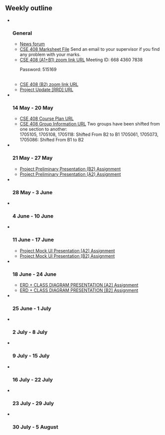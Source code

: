 <h2>Weekly outline</h2><ul><li><img width="1" height="1" src="..%5C..%5CJanuary%202018%5CCSE102%5Cfile%5Cspacer.gif" />
<img width="1" height="1" src="..%5C..%5CJanuary%202018%5CCSE102%5Cfile%5Cspacer.gif" />
<h3>General</h3>
<ul><li>
<a href="News%20forum">News forum</a>



</li><li>
<a href="file%5CCSE408%20%28Jan%202022%29%20Marksheet.xlsx">CSE 408 Marksheet File</a>
Send an email to your supervisor if you find any problem with your marks.





</li><li>
<a href="https://moodle.cse.buet.ac.bd/mod/url/view.php?id=11023">CSE 408 (A1+B1) zoom link URL</a>
Meeting ID: 668 4360 7838 <br />
Password: 515169 <br />
<br />






</li><li>
<a href="https://moodle.cse.buet.ac.bd/mod/url/view.php?id=11089">CSE 408 (B2) zoom link URL</a>



</li><li>
<a href="https://moodle.cse.buet.ac.bd/mod/url/view.php?id=11118">Project Update [RRD] URL</a>



</li></ul>
</li><li><img width="1" height="1" src="..%5C..%5CJanuary%202018%5CCSE102%5Cfile%5Cspacer.gif" />
<img width="1" height="1" src="..%5C..%5CJanuary%202018%5CCSE102%5Cfile%5Cspacer.gif" />
<h3>14 May - 20 May</h3>
<ul><li>
<a href="https://moodle.cse.buet.ac.bd/mod/url/view.php?id=10717">CSE 408 Course Plan URL</a>



</li><li>
<a href="https://moodle.cse.buet.ac.bd/mod/url/view.php?id=10800">CSE 408 Group Information URL</a>
Two groups have been shifted from one section to another:<br />1705105, 1705108, 1705118: Shifted From B2 to B1
1705061, 1705073, 1705086: Shifted From B1 to B2






</li></ul>
</li><li><img width="1" height="1" src="..%5C..%5CJanuary%202018%5CCSE102%5Cfile%5Cspacer.gif" />
<img width="1" height="1" src="..%5C..%5CJanuary%202018%5CCSE102%5Cfile%5Cspacer.gif" />
<h3>21 May - 27 May</h3>
<ul><li>
<a href="Project%20Preliminary%20Presentation%20%28B2%29%20Assignment">Project Preliminary Presentation (B2) Assignment</a>



</li><li>
<a href="Project%20Preliminary%20Presentation%20%28A2%29%20Assignment">Project Preliminary Presentation (A2) Assignment</a>



</li></ul>
</li><li><img width="1" height="1" src="..%5C..%5CJanuary%202018%5CCSE102%5Cfile%5Cspacer.gif" />
<img width="1" height="1" src="..%5C..%5CJanuary%202018%5CCSE102%5Cfile%5Cspacer.gif" />
<h3>28 May - 3 June</h3>
<ul></ul>
</li><li><img width="1" height="1" src="..%5C..%5CJanuary%202018%5CCSE102%5Cfile%5Cspacer.gif" />
<img width="1" height="1" src="..%5C..%5CJanuary%202018%5CCSE102%5Cfile%5Cspacer.gif" />
<h3>4 June - 10 June</h3>
<ul></ul>
</li><li><img width="1" height="1" src="..%5C..%5CJanuary%202018%5CCSE102%5Cfile%5Cspacer.gif" />
<img width="1" height="1" src="..%5C..%5CJanuary%202018%5CCSE102%5Cfile%5Cspacer.gif" />
<h3>11 June - 17 June</h3>
<ul><li>
<a href="Project%20Mock%20UI%20Presentation%20%5BA2%5D%20Assignment">Project Mock UI Presentation [A2] Assignment</a>



</li><li>
<a href="Project%20Mock%20UI%20Presentation%20%5BB2%5D%20Assignment">Project Mock UI Presentation [B2] Assignment</a>



</li></ul>
</li><li><img width="1" height="1" src="..%5C..%5CJanuary%202018%5CCSE102%5Cfile%5Cspacer.gif" />
<img width="1" height="1" src="..%5C..%5CJanuary%202018%5CCSE102%5Cfile%5Cspacer.gif" />
<h3>18 June - 24 June</h3>
<ul><li>
<a href="ERD%20%2B%20CLASS%20DIAGRAM%20PRESENTATION%20%5BA2%5D%20Assignment">ERD + CLASS DIAGRAM PRESENTATION [A2] Assignment</a>



</li><li>
<a href="ERD%20%2B%20CLASS%20DIAGRAM%20PRESENTATION%20%5BB2%5D%20Assignment">ERD + CLASS DIAGRAM PRESENTATION [B2] Assignment</a>



</li></ul>
</li><li><img width="1" height="1" src="..%5C..%5CJanuary%202018%5CCSE102%5Cfile%5Cspacer.gif" />
<img width="1" height="1" src="..%5C..%5CJanuary%202018%5CCSE102%5Cfile%5Cspacer.gif" />
<h3>25 June - 1 July</h3>
<ul></ul>
</li><li><img width="1" height="1" src="..%5C..%5CJanuary%202018%5CCSE102%5Cfile%5Cspacer.gif" />
<img width="1" height="1" src="..%5C..%5CJanuary%202018%5CCSE102%5Cfile%5Cspacer.gif" />
<h3>2 July - 8 July</h3>
<ul></ul>
</li><li><img width="1" height="1" src="..%5C..%5CJanuary%202018%5CCSE102%5Cfile%5Cspacer.gif" />
<img width="1" height="1" src="..%5C..%5CJanuary%202018%5CCSE102%5Cfile%5Cspacer.gif" />
<h3>9 July - 15 July</h3>
<ul></ul>
</li><li><img width="1" height="1" src="..%5C..%5CJanuary%202018%5CCSE102%5Cfile%5Cspacer.gif" />
<img width="1" height="1" src="..%5C..%5CJanuary%202018%5CCSE102%5Cfile%5Cspacer.gif" />
<h3>16 July - 22 July</h3>
<ul></ul>
</li><li><img width="1" height="1" src="..%5C..%5CJanuary%202018%5CCSE102%5Cfile%5Cspacer.gif" />
<img width="1" height="1" src="..%5C..%5CJanuary%202018%5CCSE102%5Cfile%5Cspacer.gif" />
<h3>23 July - 29 July</h3>
<ul></ul>
</li><li><img width="1" height="1" src="..%5C..%5CJanuary%202018%5CCSE102%5Cfile%5Cspacer.gif" />
<img width="1" height="1" src="..%5C..%5CJanuary%202018%5CCSE102%5Cfile%5Cspacer.gif" />
<h3>30 July - 5 August</h3>
<ul></ul>
</li></ul>
